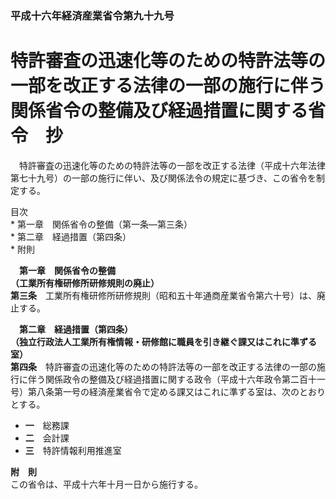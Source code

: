 ### 平成十六年経済産業省令第九十九号  
# 特許審査の迅速化等のための特許法等の一部を改正する法律の一部の施行に伴う関係省令の整備及び経過措置に関する省令　抄  
　特許審査の迅速化等のための特許法等の一部を改正する法律（平成十六年法律第七十九号）の一部の施行に伴い、及び関係法令の規定に基づき、この省令を制定する。  
  
目次  
	* 第一章　関係省令の整備（第一条―第三条）  
	* 第二章　経過措置（第四条）  
	* 附則  
  
&emsp;**第一章　関係省令の整備**  
**（工業所有権研修所研修規則の廃止）**  
**第三条**　工業所有権研修所研修規則（昭和五十年通商産業省令第六十号）は、廃止する。  
  
&emsp;**第二章　経過措置（第四条）**  
**（独立行政法人工業所有権情報・研修館に職員を引き継ぐ課又はこれに準ずる室）**  
**第四条**　特許審査の迅速化等のための特許法等の一部を改正する法律の一部の施行に伴う関係政令の整備及び経過措置に関する政令（平成十六年政令第二百十一号）第八条第一号の経済産業省令で定める課又はこれに準ずる室は、次のとおりとする。  
* **一**　総務課  
* **二**　会計課  
* **三**　特許情報利用推進室  
  
**附　則**  
この省令は、平成十六年十月一日から施行する。  
  
